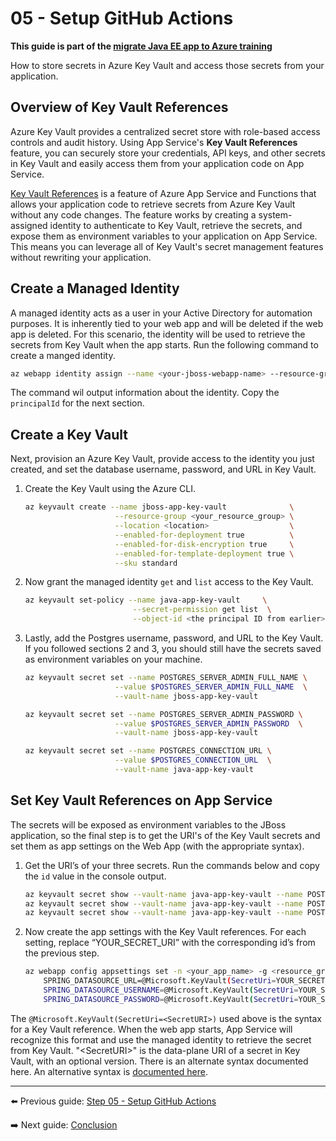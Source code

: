 # 05 - Setup GitHub Actions

__This guide is part of the [migrate Java EE app to Azure training](../README.md)__

How to store secrets in Azure Key Vault and access those secrets from your application. 

## Overview of Key Vault References

Azure Key Vault provides a centralized secret store with role-based access controls and audit history. Using App Service's **Key Vault References** feature, you can securely store your credentials, API keys, and other secrets in Key Vault and easily access them from your application code on App Service.

[Key Vault References](https://docs.microsoft.com/azure/app-service/app-service-key-vault-references) is a feature of Azure App Service and Functions that allows your application code to retrieve secrets from Azure Key Vault without any code changes. The feature works by creating a system-assigned identity to authenticate to Key Vault, retrieve the secrets, and expose them as environment variables to your application on App Service. This means you can leverage all of Key Vault's secret management features without rewriting your application.

## Create a Managed Identity

A managed identity acts as a user in your Active Directory for automation purposes. It is inherently tied to your web app and will be deleted if the web app is deleted. For this scenario, the identity will be used to retrieve the secrets from Key Vault when the app starts. Run the following command to create a manged identity.

```bash
az webapp identity assign --name <your-jboss-webapp-name> --resource-group <rg-of-the-webapp>
```

The command wil output information about the identity. Copy the `principalId` for the next section.

## Create a Key Vault

Next, provision an Azure Key Vault, provide access to the identity you just created, and set the database username, password, and URL in Key Vault.

1. Create the Key Vault using the Azure CLI.

    ```bash
    az keyvault create --name jboss-app-key-vault              \
                        --resource-group <your_resource_group> \
                        --location <location>                  \
                        --enabled-for-deployment true          \
                        --enabled-for-disk-encryption true     \
                        --enabled-for-template-deployment true \
                        --sku standard
    ```

1. Now grant the managed identity `get` and `list` access to the Key Vault.

    ```bash
    az keyvault set-policy --name java-app-key-vault     \
                            --secret-permission get list  \
                            --object-id <the principal ID from earlier>
    ```

1. Lastly, add the Postgres username, password, and URL to the Key Vault. If you followed sections 2 and 3, you should still have the secrets saved as environment variables on your machine.

    ```bash
    az keyvault secret set --name POSTGRES_SERVER_ADMIN_FULL_NAME \
                        --value $POSTGRES_SERVER_ADMIN_FULL_NAME  \
                        --vault-name jboss-app-key-vault

    az keyvault secret set --name POSTGRES_SERVER_ADMIN_PASSWORD \
                        --value $POSTGRES_SERVER_ADMIN_PASSWORD  \
                        --vault-name jboss-app-key-vault

    az keyvault secret set --name POSTGRES_CONNECTION_URL \
                        --value $POSTGRES_CONNECTION_URL  \
                        --vault-name java-app-key-vault
    ```

## Set Key Vault References on App Service

The secrets will be exposed as environment variables to the JBoss application, so the final step is to get the URI's of the Key Vault secrets and set them as app settings on the Web App (with the appropriate syntax).

1. Get the URI’s of your three secrets. Run the commands below and copy the `id` value in the console output.

    ```bash
    az keyvault secret show --vault-name java-app-key-vault --name POSTGRES-URL
    az keyvault secret show --vault-name java-app-key-vault --name POSTGRES-USERNAME
    az keyvault secret show --vault-name java-app-key-vault --name POSTGRES-PASSWORD
    ```

2. Now create the app settings with the Key Vault references. For each setting, replace “YOUR_SECRET_URI” with the corresponding id’s from the previous step.

    ```bash
    az webapp config appsettings set -n <your_app_name> -g <resource_group> --settings \
        SPRING_DATASOURCE_URL=@Microsoft.KeyVault(SecretUri=YOUR_SECRET_URI) \
        SPRING_DATASOURCE_USERNAME=@Microsoft.KeyVault(SecretUri=YOUR_SECRET_URI)\
        SPRING_DATASOURCE_PASSWORD=@Microsoft.KeyVault(SecretUri=YOUR_SECRET_URI)
    ```

The `@Microsoft.KeyVault(SecretUri=<SecretURI>)` used above is the syntax for a Key Vault reference. When the web app starts, App Service will recognize this format and use the managed identity to retrieve the secret from Key Vault. "\<SecretURI>" is the data-plane URI of a secret in Key Vault, with an optional version. There is an alternate syntax documented here. An alternative syntax is [documented here](https://docs.microsoft.com/azure/app-service/app-service-key-vault-references#reference-syntax).

---

⬅️ Previous guide: [Step 05 - Setup GitHub Actions](../step-05-setup-github-actions/README.md)

➡️ Next guide: [Conclusion](../step-99-conclusion/README.md)
